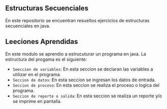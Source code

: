 ## Estructuras Secuenciales

En este repositorio se encuentran resueltos ejercicios de estructuras secuenciales en java.

## Leeciones Aprendidas

En este modulo se aprendio a estrucuturar un programa en java. La estructura del progama es el siguiente:

- `Seeccion de variables`: En esta seccion se declaran las variables a utilizar en el programa.
- `Seccion de datos`: En esta seccion se ingresan los datos de entrada.
- `Seccion de proceso`: En esta seccion se realiza el proceso o logica del programa. 
- `Seccion de reporte o salida`: En esta seccion se realiza un reporte y/o se imprime en pantalla.
